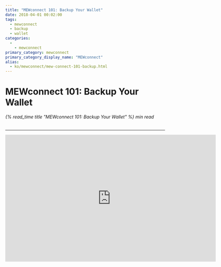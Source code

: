 ```yaml
---
title: "MEWconnect 101: Backup Your Wallet"
date: 2018-04-01 00:02:00
tags:
  - mewconnect
  - backup
  - wallet
categories:
  - 
    - mewconnect
primary_category: mewconnect
primary_category_display_name: "MEWconnect"
alias:
  - ko/mewconnect/mew-connect-101-backup.html
---
```


# **MEWconnect 101: Backup Your Wallet**

###### {% read_time title "MEWconnect 101: Backup Your Wallet" %} min read

* * *

<div class="youtube-video">
<iframe width="664" height="400" src="https://www.youtube.com/embed/1aZANjFEQ7I" frameborder="0" allow="accelerometer; autoplay; encrypted-media; gyroscope; picture-in-picture" allowfullscreen></iframe>
</div>
